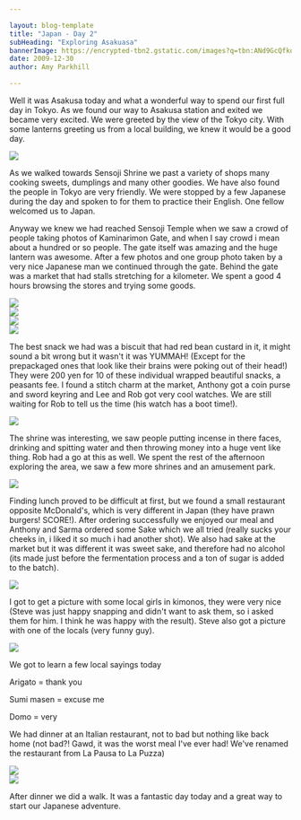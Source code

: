 ```yaml
---

layout: blog-template
title: "Japan - Day 2"
subHeading: "Exploring Asakuasa"
bannerImage: https://encrypted-tbn2.gstatic.com/images?q=tbn:ANd9GcQfkosNw-i8kfLs6q8nnTX8JtVpH12AcGxjPbHlDfEx_kGjx1ru
date: 2009-12-30
author: Amy Parkhill

---
```

Well it was Asakusa today and what a wonderful way to spend our first full day in Tokyo. As we found our way to Asakusa station and exited we became very excited. We were greeted by the view of the Tokyo city. With some lanterns greeting us from a local building, we knew it would be a good day.

<div class="center-image"><img src="https://lh3.googleusercontent.com/g4T761Wp6361VW6u2-ixOEXjoASFc5P7eL5QLA2jDeju-AABir9E81OX_k_RTz5D-nkOpLa-Yrz99VpfqSdL3UW16duMSctAvowAGn3baH5KLi23rhmCrGLocAJNxITpMf8tbw" /></div>

As we walked towards Sensoji Shrine we past a variety of shops many cooking sweets, dumplings and many other goodies. We have also found the people in Tokyo are very friendly. We were stopped by a few Japanese during the day and spoken to for them to practice their English. One fellow welcomed us to Japan.

Anyway we knew we had reached Sensoji Temple when we saw a crowd of people taking photos of Kaminarimon Gate, and when I say crowd i mean about a hundred or so people. The gate itself was amazing and the huge lantern was awesome. After a few photos and one group photo taken by a very nice Japanese man we continued through the gate. Behind the gate was a market that had stalls stretching for a kilometer. We spent a good 4 hours browsing the stores and trying some goods.

<div class="center-image"><img src="https://lh3.googleusercontent.com/Lp5hUP-XL78LrYqRTUDPNsC2MVR0-KIYRc96zzbbo0YWdficRp-TqU4fpJcE1I1JYFq03GMm5ePbzpbbfc298rYkD6NVPpBki_eFVXJVydbyZeBoEOLsxsUI5hUCctTzHXK-Hw" /></div>
<div class="center-image"><img src="https://lh3.googleusercontent.com/RgecHBmFSO1QXHFURj83PIb-PanGUJiZKtEMS59TJYGgIT9t5S8BSyQY3pDZ_MnYxyS2NlZQcdbSWafP6oTY03s9coylu2mGflVF2bvt6qPGEi6izyxBBuGoqWZCMjuomgFEwQ" /></div>
<div class="center-image"><img src="https://lh3.googleusercontent.com/8Ukhz_m0oA7vc3gbpw-8CICgYznDE0ugxP_ewS6jy3jLiXwJ8WRrUljF5orhcKEUc_hviIVB3v19D-rAFRIakWw_Ldy3OS_I8B1EPyf_nD0azXQoyQbmm1Qi7KtlC4K5jawi-g" /></div>
<div class="center-image"><img src="https://lh3.googleusercontent.com/qcVFoBBMLByFSfJAj-9l6BK_wtmH5tGc-i8hvqFwao8PzT4vuo-udlHmlq3Q-nNKPY99QKeNR7_M8Kp6xv5qdGaSTyE4K-bgJY71zC8wvvQrNFS_PLZhGMJ8Yfni_yu4Xoesfw" /></div>

The best snack we had was a biscuit that had red bean custard in it, it might sound a bit wrong but it wasn't it was YUMMAH! (Except for the prepackaged ones that look like their brains were poking out of their head!) They were 200 yen for 10 of these individual wrapped beautiful snacks, a peasants fee. I found a stitch charm at the market, Anthony got a coin purse and sword keyring and Lee and Rob got very cool watches. We are still waiting for Rob to tell us the time (his watch has a boot time!).

<div class="center-image"><img src="https://lh3.googleusercontent.com/nJy8LIh_KkUxVa6jZV_uKGaS_W5cQ2QV7-aYoMKRWpzVC1r0vBTZ8QMRaVXaGTOz7HTnQk5_mGUHDy2NCW4M6xj3QusC9lGK6kvCrBaAC8phiWNi_rvpKVGqNkWenuDe7zOUnA" /></div>

The shrine was interesting, we saw people putting incense in there faces, drinking and spitting water and then throwing money into a huge vent like thing. Rob had a go at this as well. We spent the rest of the afternoon exploring the area, we saw a few more shrines and an amusement park.

<div class="center-image"><img src="https://lh3.googleusercontent.com/XiJnHpfl2IGXd52UapYMhsqcv12C9ItDDDLUdpu96RquyCLr-A_04vivspUdmOgNr_WbvnrvmV_jXydq3S2J4hSePcdzF8Kll6Vbf5imYOD6Mhz7qdOHO7HpuGnKnZMACiknbQ" /></div>

Finding lunch proved to be difficult at first, but we found a small restaurant opposite McDonald's, which is very different in Japan (they have prawn burgers! SCORE!). After ordering successfully we enjoyed our meal and Anthony and Sarma ordered some Sake which we all tried (really sucks your cheeks in, i liked it so much i had another shot). We also had sake at the market but it was different it was sweet sake, and therefore had no alcohol (its made just before the fermentation process and a ton of sugar is added to the batch).
<div class="center-image"><img src="https://lh3.googleusercontent.com/DfOKRu_QtGENbmtBQlU0NBDyQ0VgcvzaKyrVaBzG5cx-0Gn5xfK5mqp_0NQoDuziate8ubMgB-lXT2-gwu2ZfTdDha2ki245K08cJ6NdCrme-W3siV4_uRcPj7XX-YvCUMYx1g" /></div>

I got to get a picture with some local girls in kimonos, they were very nice (Steve was just happy snapping and didn't want to ask them, so i asked them for him. I think he was happy with the result). Steve also got a picture with one of the locals (very funny guy).

<div class="center-image"><img src="https://lh3.googleusercontent.com/IXv2hHvDOffg1XO_hUGhC01M6t06EYo1bjSNLPYnX-QqR-V6LhRVYKBnyaDnwz1gPhOzAKMnSjBZMMtU9ITInRO_bywmgMMRqZKQdH_u0NCkJPgNlY50Cwk13jUatsUuXMMqcw" /></div>

We got to learn a few local sayings today

Arigato = thank you

Sumi masen = excuse me

Domo = very

We had dinner at an Italian restaurant, not to bad but nothing like back home (not bad?! Gawd, it was the worst meal I've ever had! We've renamed the restaurant from La Pausa to La Puzza)

<div class="center-image"><img src="https://lh3.googleusercontent.com/OVB8bBJBBCavLZrzvRhQP1fSGPlf3InUPZVYrj1YJlY7J_42M8D6p_XK9TjRgY_X4kprjFFv6QUOCYudBuwo31M_Z-GKYiz5ykBi4A_70kg_UXFEj65ZVXVL9rj2J0bGf0Usww" /></div>
<div class="center-image"><img src="https://lh3.googleusercontent.com/NzFU7J48XvDB1cOoINt6N4SB7Xfs6wyOhljK5VD0q9zvrONjOk9nit26adHF8AgEYJlCkrU6cxjHE0ycmJXA_VS2kI0PFnDOdbQpPm25j_HliR4_nPCKuI0xnOFpFk9EoCsabw" /></div>

After dinner we did a walk. It was a fantastic day today and a great way to start our Japanese adventure.